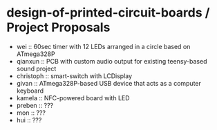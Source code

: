 # design-of-printed-circuit-boards / Project Proposals

- wei :: 60sec timer with 12 LEDs arranged in a circle based on ATmega328P
- qianxun :: PCB with custom audio output for existing teensy-based sound project
- christoph :: smart-switch with LCDisplay
- givan :: ATmega328P-based USB device that acts as a computer keyboard
- kamela :: NFC-powered board with LED
- preben :: ???
- mon :: ???
- hui :: ???